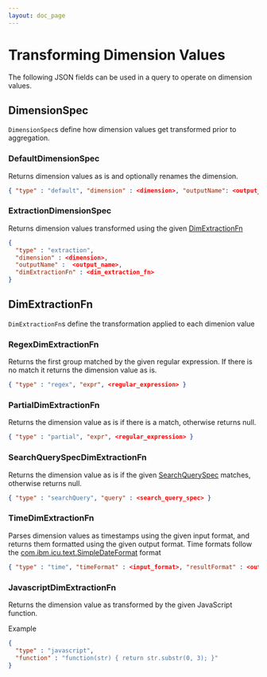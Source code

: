 ```yaml
---
layout: doc_page
---
```

# Transforming Dimension Values
The following JSON fields can be used in a query to operate on dimension values. 

## DimensionSpec

`DimensionSpec`s define how dimension values get transformed prior to aggregation.

### DefaultDimensionSpec

Returns dimension values as is and optionally renames the dimension.

```json
{ "type" : "default", "dimension" : <dimension>, "outputName": <output_name> }
```

### ExtractionDimensionSpec

Returns dimension values transformed using the given [DimExtractionFn](#toc_3)

```json
{
  "type" : "extraction",
  "dimension" : <dimension>,
  "outputName" :  <output_name>,
  "dimExtractionFn" : <dim_extraction_fn>
}
```

## <a id="toc_3"></a>DimExtractionFn

`DimExtractionFn`s define the transformation applied to each dimenion value

### RegexDimExtractionFn

Returns the first group matched by the given regular expression. If there is no match it returns the dimension value as is.

```json
{ "type" : "regex", "expr", <regular_expression> }
```

### PartialDimExtractionFn

Returns the dimension value as is if there is a match, otherwise returns null.

```json
{ "type" : "partial", "expr", <regular_expression> }
```

### SearchQuerySpecDimExtractionFn

Returns the dimension value as is if the given [SearchQuerySpec](SearchQuerySpec.html) matches, otherwise returns null.

```json
{ "type" : "searchQuery", "query" : <search_query_spec> }
```

### TimeDimExtractionFn

Parses dimension values as timestamps using the given input format, and returns them formatted using the given output format. Time formats follow the [com.ibm.icu.text.SimpleDateFormat](http://icu-project.org/apiref/icu4j/com/ibm/icu/text/SimpleDateFormat.html) format

```json
{ "type" : "time", "timeFormat" : <input_format>, "resultFormat" : <output_format> }
```

### JavascriptDimExtractionFn

Returns the dimension value as transformed by the given JavaScript function.

Example

```json
{
  "type" : "javascript",
  "function" : "function(str) { return str.substr(0, 3); }"
}
